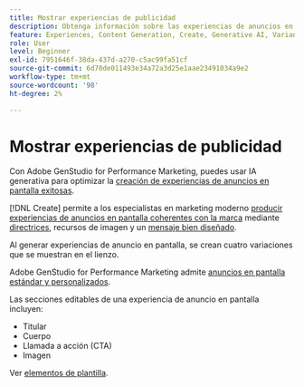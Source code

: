 ```yaml
---
title: Mostrar experiencias de publicidad
description: Obtenga información sobre las experiencias de anuncios en pantalla en Adobe GenStudio for Performance Marketing.
feature: Experiences, Content Generation, Create, Generative AI, Variant Generation
role: User
level: Beginner
exl-id: 7951646f-38da-437d-a270-c5ac99fa51cf
source-git-commit: 6d70de011493e34a72a3d25e1aae23491034a9e2
workflow-type: tm+mt
source-wordcount: '98'
ht-degree: 2%

---
```


# Mostrar experiencias de publicidad

Con Adobe GenStudio for Performance Marketing, puedes usar IA generativa para optimizar la [creación de experiencias de anuncios en pantalla exitosas](/help/user-guide/create/create-display-ad.md).

[!DNL Create] permite a los especialistas en marketing moderno [producir experiencias de anuncios en pantalla coherentes con la marca](/help/user-guide/create/create-display-ad.md) mediante [directrices](/help/user-guide/guidelines/overview.md), recursos de imagen y un [mensaje bien diseñado](/help/user-guide/effective-prompts.md).

Al generar experiencias de anuncio en pantalla, se crean cuatro variaciones que se muestran en el lienzo.

Adobe GenStudio for Performance Marketing admite [anuncios en pantalla estándar y personalizados](/help/user-guide/content/best-practices-for-templates.md#follow-channel-specific-template-guidelines).

Las secciones editables de una experiencia de anuncio en pantalla incluyen:

* Titular
* Cuerpo
* Llamada a acción (CTA)
* Imagen

Ver [elementos de plantilla](/help/user-guide/content/use-templates.md#template-elements).

<!-- ## Character counts

After you generate a set of display ad variants, you can see the character count displayed for each section. Hover over or click into a generated section, such as the subject line or the body, and see the section name and character count for that section.

![Character count](/help/assets/character-count.png){width="500" zoomable="yes"} -->
